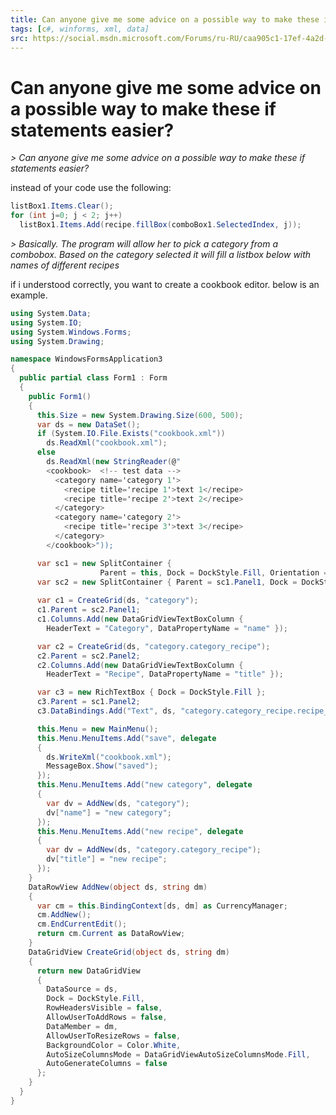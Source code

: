 ```yaml
---
title: Can anyone give me some advice on a possible way to make these if statements easier?
tags: [c#, winforms, xml, data]
src: https://social.msdn.microsoft.com/Forums/ru-RU/caa905c1-17ef-4a2d-b0fc-6f391aff023d/can-anyone-give-me-some-advice-on-a-possible-way-to-make-these-if-statements-easier?forum=csharplanguage
---
```

# Can anyone give me some advice on a possible way to make these if statements easier?
*> Can anyone give me some advice on a possible way to make these if statements easier?*

instead of your code use the following:
```c#
listBox1.Items.Clear();
for (int j=0; j < 2; j++)
  listBox1.Items.Add(recipe.fillBox(comboBox1.SelectedIndex, j));
```
*> Basically. The program will allow her to pick a category from a combobox. Based on the category selected it will fill a listbox below with names of different recipes*
  
if i understood correctly, you want to create a cookbook editor.
below is an example.
```c#
using System.Data;
using System.IO;
using System.Windows.Forms;
using System.Drawing;

namespace WindowsFormsApplication3
{
  public partial class Form1 : Form
  {
    public Form1()
    {
      this.Size = new System.Drawing.Size(600, 500);
      var ds = new DataSet();
      if (System.IO.File.Exists("cookbook.xml"))
        ds.ReadXml("cookbook.xml");
      else
        ds.ReadXml(new StringReader(@"
        <cookbook>  <!-- test data -->
          <category name='category 1'>
            <recipe title='recipe 1'>text 1</recipe>
            <recipe title='recipe 2'>text 2</recipe> 
          </category>
          <category name='category 2'>
            <recipe title='recipe 3'>text 3</recipe> 
          </category>
        </cookbook>"));

      var sc1 = new SplitContainer { 
                    Parent = this, Dock = DockStyle.Fill, Orientation = Orientation.Horizontal };
      var sc2 = new SplitContainer { Parent = sc1.Panel1, Dock = DockStyle.Fill };
      
      var c1 = CreateGrid(ds, "category");
      c1.Parent = sc2.Panel1;
      c1.Columns.Add(new DataGridViewTextBoxColumn { 
        HeaderText = "Category", DataPropertyName = "name" });

      var c2 = CreateGrid(ds, "category.category_recipe");
      c2.Parent = sc2.Panel2;
      c2.Columns.Add(new DataGridViewTextBoxColumn { 
        HeaderText = "Recipe", DataPropertyName = "title" });

      var c3 = new RichTextBox { Dock = DockStyle.Fill };
      c3.Parent = sc1.Panel2;
      c3.DataBindings.Add("Text", ds, "category.category_recipe.recipe_text");

      this.Menu = new MainMenu();
      this.Menu.MenuItems.Add("save", delegate
      {
        ds.WriteXml("cookbook.xml");
        MessageBox.Show("saved");
      });
      this.Menu.MenuItems.Add("new category", delegate
      {
        var dv = AddNew(ds, "category");
        dv["name"] = "new category";
      });
      this.Menu.MenuItems.Add("new recipe", delegate
      {
        var dv = AddNew(ds, "category.category_recipe");
        dv["title"] = "new recipe";
      });
    }
    DataRowView AddNew(object ds, string dm)
    {
      var cm = this.BindingContext[ds, dm] as CurrencyManager;
      cm.AddNew();
      cm.EndCurrentEdit();
      return cm.Current as DataRowView;
    }
    DataGridView CreateGrid(object ds, string dm)
    {
      return new DataGridView 
      {
        DataSource = ds,
        Dock = DockStyle.Fill,
        RowHeadersVisible = false,
        AllowUserToAddRows = false,
        DataMember = dm,
        AllowUserToResizeRows = false,
        BackgroundColor = Color.White,
        AutoSizeColumnsMode = DataGridViewAutoSizeColumnsMode.Fill,
        AutoGenerateColumns = false
      };
    }
  }
}
```
